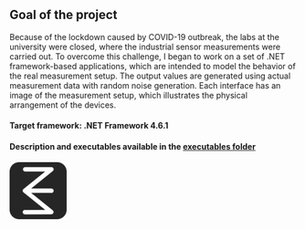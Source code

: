 ## Goal of the project

Because of the lockdown caused by COVID-19 outbreak, the labs at the university were closed, where the industrial sensor measurements were carried out. To overcome this challenge, I began to work on a set of .NET framework-based applications, which are intended to model the behavior of the real measurement setup. The output values are generated using actual measurement data with random noise generation. Each interface has an image of the measurement setup, which illustrates the physical arrangement of the devices.

#### Target framework: .NET Framework 4.6.1

#### Description and executables available in the [executables folder](https://github.com/zsoltmo/Measurement-Modeling/tree/master/executables)
 
 

<p align="left">
<img width=100 height=100 src="/resources/zsomoTechLogo150px.png">
</p>
 
 
